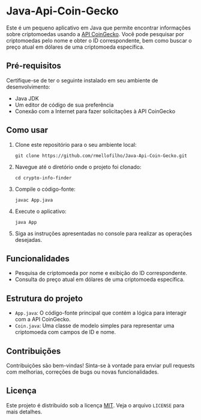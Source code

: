 # Java-Api-Coin-Gecko

Este é um pequeno aplicativo em Java que permite encontrar informações sobre criptomoedas usando a [API CoinGecko](https://www.coingecko.com/api/documentations/v3). Você pode pesquisar por criptomoedas pelo nome e obter o ID correspondente, bem como buscar o preço atual em dólares de uma criptomoeda específica.

## Pré-requisitos

Certifique-se de ter o seguinte instalado em seu ambiente de desenvolvimento:

- Java JDK
- Um editor de código de sua preferência
- Conexão com a Internet para fazer solicitações à API CoinGecko

## Como usar

1. Clone este repositório para o seu ambiente local:

   ```
   git clone https://github.com/rmellofilho/Java-Api-Coin-Gecko.git
   ```

2. Navegue até o diretório onde o projeto foi clonado:

   ```
   cd crypto-info-finder
   ```

3. Compile o código-fonte:

   ```
   javac App.java
   ```

4. Execute o aplicativo:

   ```
   java App
   ```

5. Siga as instruções apresentadas no console para realizar as operações desejadas.

## Funcionalidades

- Pesquisa de criptomoeda por nome e exibição do ID correspondente.
- Consulta do preço atual em dólares de uma criptomoeda específica.

## Estrutura do projeto

- `App.java`: O código-fonte principal que contém a lógica para interagir com a API CoinGecko.
- `Coin.java`: Uma classe de modelo simples para representar uma criptomoeda com campos de ID e nome.

## Contribuições

Contribuições são bem-vindas! Sinta-se à vontade para enviar pull requests com melhorias, correções de bugs ou novas funcionalidades.

## Licença

Este projeto é distribuído sob a licença [MIT](https://opensource.org/licenses/MIT). Veja o arquivo `LICENSE` para mais detalhes.
